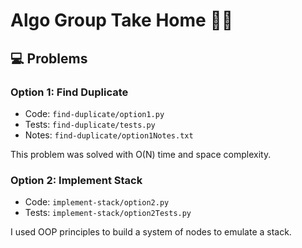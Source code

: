 # Algo Group Take Home 🧑‍💻

## 💻 Problems

### Option 1: Find Duplicate

- Code: `find-duplicate/option1.py`
- Tests: `find-duplicate/tests.py`
- Notes: `find-duplicate/option1Notes.txt`

This problem was solved with O(N) time and space complexity.

### Option 2: Implement Stack

- Code: `implement-stack/option2.py`
- Tests: `implement-stack/option2Tests.py`

I used OOP principles to build a system of nodes to emulate a stack.